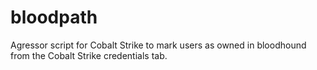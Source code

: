 # bloodpath
Agressor script for Cobalt Strike to mark users as owned in bloodhound from the Cobalt Strike credentials tab.
